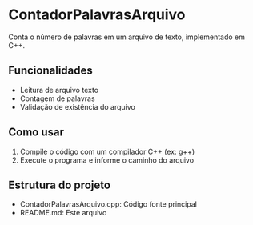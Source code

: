 # ContadorPalavrasArquivo

Conta o número de palavras em um arquivo de texto, implementado em C++.

## Funcionalidades
- Leitura de arquivo texto
- Contagem de palavras
- Validação de existência do arquivo

## Como usar
1. Compile o código com um compilador C++ (ex: g++)
2. Execute o programa e informe o caminho do arquivo

## Estrutura do projeto
- ContadorPalavrasArquivo.cpp: Código fonte principal
- README.md: Este arquivo  
